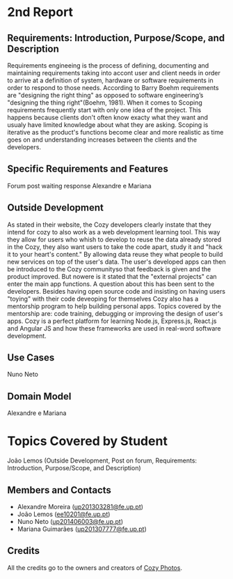 # 2nd Report

## Requirements: Introduction, Purpose/Scope, and Description
Requirements engineeing is the process of defining, documenting and maintaining requirements taking into accont user and client needs in order to arrive at a definition of system, hardware or software requirements in order to respond to those needs. According to Barry Boehm requirements are "designing the right thing" as opposed to software engineering’s "designing the thing right"(Boehm, 1981).
When it comes to Scoping requirements frequently start with only one idea of the project. This happens because clients don't often know exacty what they want and usualy have limited knowledge about what they are asking. Scoping is iterative as the product's functions become clear and more realistic as time goes on and understanding increases between the clients and the developers. 

## Specific Requirements and Features
Forum post waiting response
Alexandre e Mariana

## Outside Development
As stated in their website, the Cozy developers clearly instate that they intend for cozy to also work as a web development learning tool. This way they allow for users who whish to develop to reuse the data already stored in the Cozy, they also want users to take the code apart, study it and "hack it to your heart's content." By allowing data reuse they what people to build new services on top of the user's data. The user's developed apps can then be introduced to the Cozy communityso that feedback is given and the product improved. But nowere is it stated that the "external projects" can enter the main app functions. A question about this has been sent to the developers.
Besides having open source code and insisting on having users "toying" with their code deveoping for themselves Cozy also has a mentorship program to help building personal apps. Topics covered by the mentorship are: code training, debugging or improving the design of user's apps. Cozy is a perfect platform for learning Node.js, Express.js, React.js and Angular JS and how these frameworks are used in real-word software development.

## Use Cases
Nuno Neto

## Domain Model
Alexandre e Mariana

# Topics Covered by Student
João Lemos (Outside Development, Post on forum, Requirements: Introduction, Purpose/Scope, and Description)

## Members and Contacts
- Alexandre Moreira (up201303281@fe.up.pt)
- João Lemos (ee10201@fe.up.pt)
- Nuno Neto (up201406003@fe.up.pt)
- Mariana Guimarães (up201307777@fe.up.pt)

## Credits
All the credits go to the owners and creators of [Cozy Photos](https://github.com/cozy/cozy-photos).
